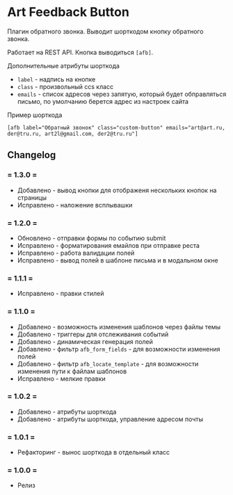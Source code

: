 # Art Feedback Button

Плагин обратного звонка. Выводит шорткодом кнопку обратного звонка. 

Работает на REST API. Кнопка выводиться `[afb]`. 

Дополнительные атрибуты шорткода
* `label` - надпись на кнопке
* `class` - произвольный ccs класс
* `emails` - список адресов через запятую, который будет обправляться письмо, по умолчанию берется адрес из настроек сайта

Пример шорткода

```[afb label="Обратный звонок" class="custom-button" emails="art@art.ru, der@tru.ru, art2l@gmail.com, der2@tru.ru"]```

## Changelog

### = 1.3.0 =
* Добавлено - вывод кнопки для отображеня нескольких кнопок на страницы
* Исправлено - наложение всплывашки

### = 1.2.0 =
* Обновлено - отправки формы по событию submit
* Исправлено - форматирования емайлов при отправке реста
* Исправлено - работа валидации полей
* Исправлено - вывод полей в шаблоне письма и в модальном окне

### = 1.1.1 =
* Исправлено - правки стилей

### = 1.1.0 =
* Добавлено - возможность изменения шаблонов через файлы темы
* Добавлено - триггеры для отслеживания событий
* Добавлено - динамическая генерация полей
* Добавлено - фильтр `afb_form_fields` - для возможности изменения полей
* Добавлено - фильтр `afb_locate_template` - для возможности изменения пути к файлам шаблонов
* Исправлено - мелкие правки

### = 1.0.2 =
* Добавлено - атрибуты шорткода
* Добавлено - атрибуты шорткода, управление адресом почты

### = 1.0.1 =
* Рефакторинг - вынос шорткода в отдельный класс

### = 1.0.0 =
* Релиз
